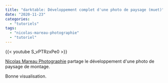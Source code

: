 ```yaml
---
title: "darktable: Développement complet d'une photo de paysage (muet)"
date: "2020-11-23"
categories: 
  - "tutoriels"
tags: 
  - "nicolas-mareau-photographie"
  - "tutoriel"
---
```


{{< youtube S_vPTRzxPe0 >}}

[Nicolas Mareau Photographie](https://www.youtube.com/channel/UC0pX3Wd_mndX8pgH4rblfPw) partage le développement d'une photo de paysage de montage.

Bonne visualisation.
